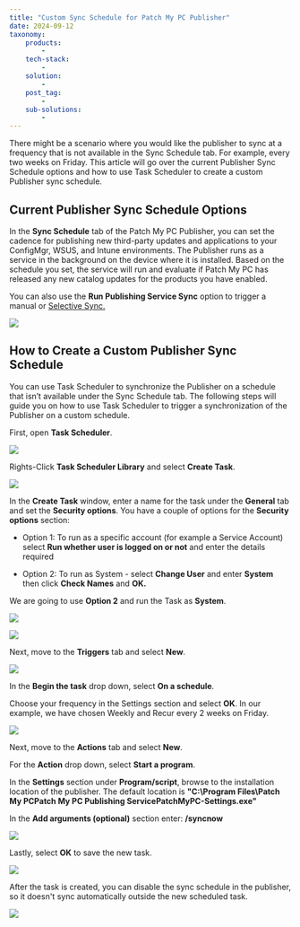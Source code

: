 ```yaml
---
title: "Custom Sync Schedule for Patch My PC Publisher"
date: 2024-09-12
taxonomy:
    products:
        - 
    tech-stack:
        - 
    solution:
        - 
    post_tag:
        - 
    sub-solutions:
        - 
---
```


There might be a scenario where you would like the publisher to sync at a frequency that is not available in the Sync Schedule tab. For example, every two weeks on Friday. This article will go over the current Publisher Sync Schedule options and how to use Task Scheduler to create a custom Publisher sync schedule.

## Current Publisher Sync Schedule Options

In the **Sync Schedule** tab of the Patch My PC Publisher, you can set the cadence for publishing new third-party updates and applications to your ConfigMgr, WSUS, and Intune environments. The Publisher runs as a service in the background on the device where it is installed. Based on the schedule you set, the service will run and evaluate if Patch My PC has released any new catalog updates for the products you have enabled.

You can also use the **Run Publishing Service Sync** option to trigger a manual or [Selective Sync.](https://patchmypc.com/custom-options-available-for-third-party-updates-and-applications#SelectiveSync)

![](/_images/Sync-Schedule-12.png)

## How to Create a Custom Publisher Sync Schedule

You can use Task Scheduler to synchronize the Publisher on a schedule that isn’t available under the Sync Schedule tab. The following steps will guide you on how to use Task Scheduler to trigger a synchronization of the Publisher on a custom schedule.

First, open **Task Scheduler**.

![](/_images/Sync-Schedule-1.png)

Rights-Click **Task Scheduler Library** and select **Create Task**.

![](/_images/Sync-Schedule-2.png)

In the **Create Task** window, enter a name for the task under the **General** tab and set the **Security options**. You have a couple of options for the **Security options** section:

- Option 1: To run as a specific account (for example a Service Account) select **Run whether user is logged on or not** and enter the details required 

- Option 2: To run as System - select **Change User** and enter **System** then click **Check Names** and **OK.** 

We are going to use **Option 2** and run the Task as **System**.

![](/_images/Sync-Schedule-3-2.png)

![](/_images/Sync-Schedule-4.png)

Next, move to the **Triggers** tab and select **New**.

![](/_images/Sync-Schedule-6.png)

In the **Begin the task** drop down, select **On a schedule**.

Choose your frequency in the Settings section and select **OK**. In our example, we have chosen Weekly and Recur every 2 weeks on Friday. 

![](/_images/Sync-Schedule-7.png)

Next, move to the **Actions** tab and select **New**.

For the **Action** drop down, select **Start a program**. 

In the **Settings** section under **Program/script**, browse to the installation location of the publisher. The default location is **"C:\\Program Files\\Patch My PCPatch My PC Publishing ServicePatchMyPC-Settings.exe"** 

In the **Add arguments (optional)** section enter: **/syncnow**

![](/_images/Sync-Schedule-9.png)

Lastly, select **OK** to save the new task.

![](/_images/Sync-Schedule-10.png)

After the task is created, you can disable the sync schedule in the publisher, so it doesn't sync automatically outside the new scheduled task.

![](/_images/Sync-Schedule-11.png)